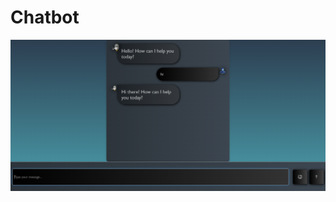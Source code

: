 # Chatbot
<img align="right" alt="coding" width="800" src="https://github.com/strikerdev35/Chatbot/blob/main/chatbot.png">
